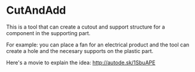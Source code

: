 # CutAndAdd

This is a tool that can create a cutout and support structure for a component in the supporting part.

For example: you can place a fan for an electrical product and the tool can create a hole and the necesary supports on the plastic part.

Here's a movie to explain the idea: http://autode.sk/1SbuAPE
